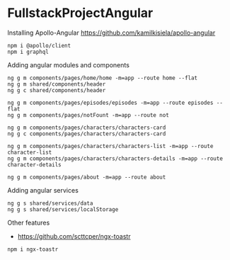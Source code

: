 # FullstackProjectAngular

Installing Apollo-Angular
https://github.com/kamilkisiela/apollo-angular
```
npm i @apollo/client
npm i graphql
```

Adding angular modules and components
```
ng g m components/pages/home/home -m=app --route home --flat
ng g m shared/components/header
ng g c shared/components/header

ng g m components/pages/episodes/episodes -m=app --route episodes --flat
ng g m components/pages/notFount -m=app --route not

ng g m components/pages/characters/characters-card
ng g c components/pages/characters/characters-card

ng g m components/pages/characters/characters-list -m=app --route character-list
ng g m components/pages/characters/characters-details -m=app --route character-details

ng g m components/pages/about -m=app --route about
```

Adding angular services
```
ng g s shared/services/data
ng g s shared/services/localStorage
```

Other features
- https://github.com/scttcper/ngx-toastr
```
npm i ngx-toastr
```
